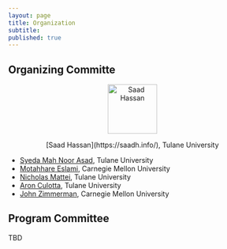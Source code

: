 ```yaml
---
layout: page
title: Organization
subtitle:
published: true
---
```


## Organizing Committe

<p style="text-align:center;"> <img src="{{ 'img/saad-hassan.jpeg' | relative_url }}" alt="Saad Hassan" width="100" height="100">
</p>
<p style="text-align:center;"> [Saad Hassan](https://saadh.info/), Tulane University </p>
  
* [Syeda Mah Noor Asad](), Tulane University
* [Motahhare Eslami](https://www.motahhare.com/), Carnegie Mellon University
* [Nicholas Mattei](http://www.nickmattei.net/), Tulane University
* [Aron Culotta](https://www.cs.tulane.edu//~aculotta/), Tulane University
* [John Zimmerman](https://www.cs.cmu.edu/~johnz/), Carnegie Mellon University

## Program Committee

TBD


